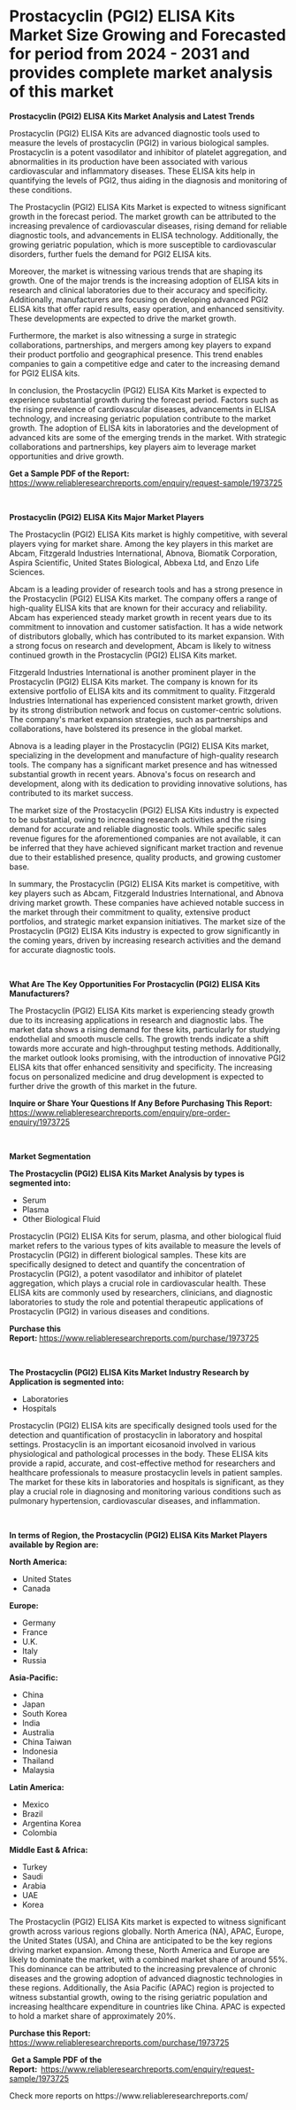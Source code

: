 <p><h1>Prostacyclin (PGI2) ELISA Kits Market Size Growing and Forecasted for period from 2024 - 2031 and provides complete market analysis of this market</h1></p><p><strong>Prostacyclin (PGI2) ELISA Kits Market Analysis and Latest Trends</strong></p>
<p><p>Prostacyclin (PGI2) ELISA Kits are advanced diagnostic tools used to measure the levels of prostacyclin (PGI2) in various biological samples. Prostacyclin is a potent vasodilator and inhibitor of platelet aggregation, and abnormalities in its production have been associated with various cardiovascular and inflammatory diseases. These ELISA kits help in quantifying the levels of PGI2, thus aiding in the diagnosis and monitoring of these conditions.</p><p>The Prostacyclin (PGI2) ELISA Kits Market is expected to witness significant growth in the forecast period. The market growth can be attributed to the increasing prevalence of cardiovascular diseases, rising demand for reliable diagnostic tools, and advancements in ELISA technology. Additionally, the growing geriatric population, which is more susceptible to cardiovascular disorders, further fuels the demand for PGI2 ELISA kits.</p><p>Moreover, the market is witnessing various trends that are shaping its growth. One of the major trends is the increasing adoption of ELISA kits in research and clinical laboratories due to their accuracy and specificity. Additionally, manufacturers are focusing on developing advanced PGI2 ELISA kits that offer rapid results, easy operation, and enhanced sensitivity. These developments are expected to drive the market growth.</p><p>Furthermore, the market is also witnessing a surge in strategic collaborations, partnerships, and mergers among key players to expand their product portfolio and geographical presence. This trend enables companies to gain a competitive edge and cater to the increasing demand for PGI2 ELISA kits.</p><p>In conclusion, the Prostacyclin (PGI2) ELISA Kits Market is expected to experience substantial growth during the forecast period. Factors such as the rising prevalence of cardiovascular diseases, advancements in ELISA technology, and increasing geriatric population contribute to the market growth. The adoption of ELISA kits in laboratories and the development of advanced kits are some of the emerging trends in the market. With strategic collaborations and partnerships, key players aim to leverage market opportunities and drive growth.</p></p>
<p><strong>Get a Sample PDF of the Report:&nbsp;</strong> <a href="https://www.reliableresearchreports.com/enquiry/request-sample/1973725">https://www.reliableresearchreports.com/enquiry/request-sample/1973725</a></p>
<p>&nbsp;</p>
<p><strong>Prostacyclin (PGI2) ELISA Kits Major Market Players</strong></p>
<p><p>The Prostacyclin (PGI2) ELISA Kits market is highly competitive, with several players vying for market share. Among the key players in this market are Abcam, Fitzgerald Industries International, Abnova, Biomatik Corporation, Aspira Scientific, United States Biological, Abbexa Ltd, and Enzo Life Sciences.</p><p>Abcam is a leading provider of research tools and has a strong presence in the Prostacyclin (PGI2) ELISA Kits market. The company offers a range of high-quality ELISA kits that are known for their accuracy and reliability. Abcam has experienced steady market growth in recent years due to its commitment to innovation and customer satisfaction. It has a wide network of distributors globally, which has contributed to its market expansion. With a strong focus on research and development, Abcam is likely to witness continued growth in the Prostacyclin (PGI2) ELISA Kits market.</p><p>Fitzgerald Industries International is another prominent player in the Prostacyclin (PGI2) ELISA Kits market. The company is known for its extensive portfolio of ELISA kits and its commitment to quality. Fitzgerald Industries International has experienced consistent market growth, driven by its strong distribution network and focus on customer-centric solutions. The company's market expansion strategies, such as partnerships and collaborations, have bolstered its presence in the global market.</p><p>Abnova is a leading player in the Prostacyclin (PGI2) ELISA Kits market, specializing in the development and manufacture of high-quality research tools. The company has a significant market presence and has witnessed substantial growth in recent years. Abnova's focus on research and development, along with its dedication to providing innovative solutions, has contributed to its market success.</p><p>The market size of the Prostacyclin (PGI2) ELISA Kits industry is expected to be substantial, owing to increasing research activities and the rising demand for accurate and reliable diagnostic tools. While specific sales revenue figures for the aforementioned companies are not available, it can be inferred that they have achieved significant market traction and revenue due to their established presence, quality products, and growing customer base.</p><p>In summary, the Prostacyclin (PGI2) ELISA Kits market is competitive, with key players such as Abcam, Fitzgerald Industries International, and Abnova driving market growth. These companies have achieved notable success in the market through their commitment to quality, extensive product portfolios, and strategic market expansion initiatives. The market size of the Prostacyclin (PGI2) ELISA Kits industry is expected to grow significantly in the coming years, driven by increasing research activities and the demand for accurate diagnostic tools.</p></p>
<p>&nbsp;</p>
<p><strong>What Are The Key Opportunities For Prostacyclin (PGI2) ELISA Kits Manufacturers?</strong></p>
<p><p>The Prostacyclin (PGI2) ELISA Kits market is experiencing steady growth due to its increasing applications in research and diagnostic labs. The market data shows a rising demand for these kits, particularly for studying endothelial and smooth muscle cells. The growth trends indicate a shift towards more accurate and high-throughput testing methods. Additionally, the market outlook looks promising, with the introduction of innovative PGI2 ELISA kits that offer enhanced sensitivity and specificity. The increasing focus on personalized medicine and drug development is expected to further drive the growth of this market in the future.</p></p>
<p><strong>Inquire or Share Your Questions If Any Before Purchasing This Report:</strong> <a href="https://www.reliableresearchreports.com/enquiry/pre-order-enquiry/1973725">https://www.reliableresearchreports.com/enquiry/pre-order-enquiry/1973725</a></p>
<p>&nbsp;</p>
<p><strong>Market Segmentation</strong></p>
<p><strong>The Prostacyclin (PGI2) ELISA Kits Market Analysis by types is segmented into:</strong></p>
<p><ul><li>Serum</li><li>Plasma</li><li>Other Biological Fluid</li></ul></p>
<p><p>Prostacyclin (PGI2) ELISA Kits for serum, plasma, and other biological fluid market refers to the various types of kits available to measure the levels of Prostacyclin (PGI2) in different biological samples. These kits are specifically designed to detect and quantify the concentration of Prostacyclin (PGI2), a potent vasodilator and inhibitor of platelet aggregation, which plays a crucial role in cardiovascular health. These ELISA kits are commonly used by researchers, clinicians, and diagnostic laboratories to study the role and potential therapeutic applications of Prostacyclin (PGI2) in various diseases and conditions.</p></p>
<p><strong>Purchase this Report:&nbsp;</strong><a href="https://www.reliableresearchreports.com/purchase/1973725">https://www.reliableresearchreports.com/purchase/1973725</a></p>
<p>&nbsp;</p>
<p><strong>The Prostacyclin (PGI2) ELISA Kits Market Industry Research by Application is segmented into:</strong></p>
<p><ul><li>Laboratories</li><li>Hospitals</li></ul></p>
<p><p>Prostacyclin (PGI2) ELISA kits are specifically designed tools used for the detection and quantification of prostacyclin in laboratory and hospital settings. Prostacyclin is an important eicosanoid involved in various physiological and pathological processes in the body. These ELISA kits provide a rapid, accurate, and cost-effective method for researchers and healthcare professionals to measure prostacyclin levels in patient samples. The market for these kits in laboratories and hospitals is significant, as they play a crucial role in diagnosing and monitoring various conditions such as pulmonary hypertension, cardiovascular diseases, and inflammation.</p></p>
<p>&nbsp;</p>
<p><strong>In terms of Region, the Prostacyclin (PGI2) ELISA Kits Market Players available by Region are:</strong></p>
<p>
    <p> <strong> North America: </strong>
        <ul>
            <li>United States</li>
            <li>Canada</li>
        </ul>
        </p> 
    <p> <strong> Europe: </strong>
        <ul>
            <li>Germany</li>
            <li>France</li>
            <li>U.K.</li>
            <li>Italy</li>
            <li>Russia</li>
        </ul>
        </p> 
    <p> <strong> Asia-Pacific: </strong>
        <ul>
            <li>China</li>
            <li>Japan</li>
            <li>South Korea</li>
            <li>India</li>
            <li>Australia</li>
            <li>China Taiwan</li>
            <li>Indonesia</li>
            <li>Thailand</li>
            <li>Malaysia</li>
        </ul>
        </p> 
    <p> <strong> Latin America: </strong>
        <ul>
            <li>Mexico</li>
            <li>Brazil</li>
            <li>Argentina Korea</li>
            <li>Colombia</li>
        </ul>
        </p> 
    <p> <strong> Middle East & Africa: </strong>
        <ul>
            <li>Turkey</li>
            <li>Saudi</li>
            <li>Arabia</li>
            <li>UAE</li>
            <li>Korea</li>
        </ul>
    </p>
    </p>
<p><p>The Prostacyclin (PGI2) ELISA Kits market is expected to witness significant growth across various regions globally. North America (NA), APAC, Europe, the United States (USA), and China are anticipated to be the key regions driving market expansion. Among these, North America and Europe are likely to dominate the market, with a combined market share of around 55%. This dominance can be attributed to the increasing prevalence of chronic diseases and the growing adoption of advanced diagnostic technologies in these regions. Additionally, the Asia Pacific (APAC) region is projected to witness substantial growth, owing to the rising geriatric population and increasing healthcare expenditure in countries like China. APAC is expected to hold a market share of approximately 20%.</p></p>
<p><strong>Purchase this Report: </strong><a href="https://www.reliableresearchreports.com/purchase/1973725">https://www.reliableresearchreports.com/purchase/1973725</a></p>
<p>&nbsp;<strong>Get a Sample PDF of the Report:&nbsp;&nbsp;</strong><a href="https://www.reliableresearchreports.com/enquiry/request-sample/1973725">https://www.reliableresearchreports.com/enquiry/request-sample/1973725</a></p>
<p><strong></strong></p>
<p>Check more reports on https://www.reliableresearchreports.com/</p>